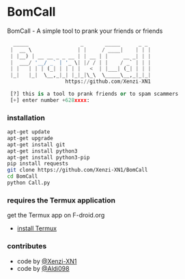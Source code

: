 # BomCall

BomCall - A simple tool to prank your friends or friends

```python
  _____                 _       _____      _ _
 |  __ \               | |     / ____|    | | |
 | |__) | __ __ _ _ __ | | __ | |     __ _| | |
 |  ___/ '__/ _` | '_ \| |/ / | |    / _` | | |
 | |   | | | (_| | | | |   <  | |___| (_| | | |
 |_|   |_|  \__,_|_| |_|_|\_\  \_____\__,_|_|_|
                   https://github.com/Xenzi-XN1

 [?] this is a tool to prank friends or to spam scammers
 [+] enter number +628xxxx:
```
### installation
````bash
apt-get update
apt-get upgrade
apt-get install git
apt-get install python3
apt-get install python3-pip
pip install requests
git clone https://github.com/Xenzi-XN1/BomCall
cd BomCall
python Call.py
````


### requires the Termux application 
get the Termux app on F-droid.org
- [install Termux](https://f-droid.org/en/packages/com.termux/)

### contributes
- code by [@Xenzi-XN1](https://github.com/Xenzi-XN1)
- code by [@Aldi098](https://github.com/Aldi098)
